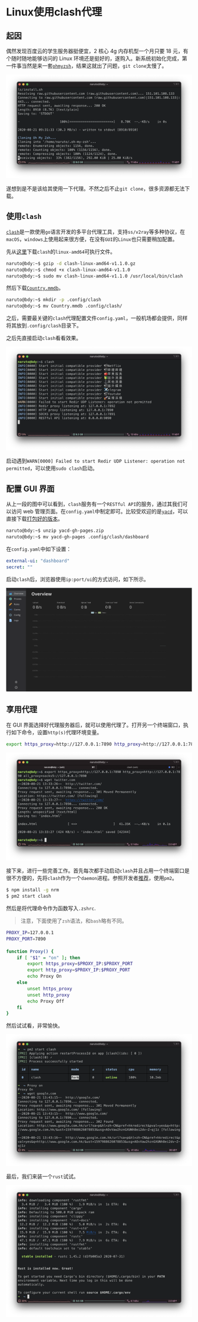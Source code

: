 # Linux使用clash代理


## 起因

偶然发现百度云的学生服务器挺便宜，2 核心 4g 内存机型一个月只要 18 元，有个随时随地能够访问的 Linux 环境还是挺好的，遂购入。新系统初始化完成，第一件事当然是来一套[`ohmyzsh`](https://github.com/ohmyzsh/ohmyzsh)，结果这就出了问题，`git clone`太慢了。

<!-- more -->

![](Linux-clash-proxy/ohmyzsh.png)

遂想到是不是该给其使用一下代理。不然之后不止`git clone`，很多资源都无法下载。

## 使用`clash`

[`clash`](https://github.com/Dreamacro/clash)是一款使用`go`语言开发的多平台代理工具，支持`ss/v2ray`等多种协议，在`macOS`，`windows`上使用起来很方便，在没有`GUI`的`Linux`也只需要稍加配置。

先从[这里](https://github.com/Dreamacro/clash/releases)下载`clash`的`linux-amd64`可执行文件。

```bash
naruto@bdy:~$ gzip -d clash-linux-amd64-v1.1.0.gz
naruto@bdy:~$ chmod +x clash-linux-amd64-v1.1.0
naruto@bdy:~$ sudo mv clash-linux-amd64-v1.1.0 /usr/local/bin/clash
```

然后下载[`Country.mmdb`](https://github.com/Dreamacro/maxmind-geoip/releases)。

```bash
naruto@bdy:~$ mkdir -p .config/clash
naruto@bdy:~$ mv Country.mmdb .config/clash/
```

之后，需要最关键的`clash`代理配置文件`config.yaml`，一般机场都会提供，同样将其放到`.config/clash`目录下。

之后先直接启动`clash`看看效果。

![](Linux-clash-proxy/clash_boot.png)

启动遇到`WARN[0000] Failed to start Redir UDP Listener: operation not permitted`，可以使用`sudo clash`启动。

## 配置 GUI 界面

从上一段的图中可以看到，`clash`服务有一个`RESTful API`的服务，通过其我们可以访问 web 管理页面。在`config.yaml`中制定即可。比较受欢迎的是[`yacd`](https://github.com/haishanh/yacd)，可以直接下载[打包好的版本](https://github.com/haishanh/yacd/archive/gh-pages.zip)。

```bash
naruto@bdy:~$ unzip yacd-gh-pages.zip
naruto@bdy:~$ mv yacd-gh-pages .config/clash/dashboard
```

在`config.yaml`中如下设置：

```yaml
external-ui: "dashboard"
secret: ""
```

启动`clash`后，浏览器使用`ip:port/ui`的方式访问，如下所示。

![](Linux-clash-proxy/yacd.png)

## 享用代理

在 GUI 界面选择好代理服务器后，就可以使用代理了。打开另一个终端窗口，执行如下命令，设置`http(s)`代理环境变量。

```bash
export https_proxy=http://127.0.0.1:7890 http_proxy=http://127.0.0.1:7890 all_proxy=socks5://127.0.0.1:7890
```

![](Linux-clash-proxy/wget.png)

接下来，进行一些完善工作。首先每次都手动启动`clash`并且占用一个终端窗口是很不方便的，先将`clash`作为一个`daemon`进程。参照开发者[推荐](https://github.com/Dreamacro/clash/wiki/clash-as-a-daemon)，使用`pm2`。

```bash
$ npm install -g nrm
$ pm2 start clash
```

然后是将代理命令作为函数写入`.zshrc`.

> 注意，下面使用了`zsh`语法，和`bash`略有不同。

```bash
PROXY_IP=127.0.0.1
PROXY_PORT=7890

function Proxy() {
    if [ "$1" = "on" ]; then
        export https_proxy=$PROXY_IP:$PROXY_PORT
        export http_proxy=$PROXY_IP:$PROXY_PORT
        echo Proxy On
    else
        unset https_proxy
        unset http_proxy
        echo Proxy Off
    fi
}
```

然后试试看，非常愉快。

![](Linux-clash-proxy/google.png)

最后，我们来装一个`rust`试试。

![](Linux-clash-proxy/rust.png)

